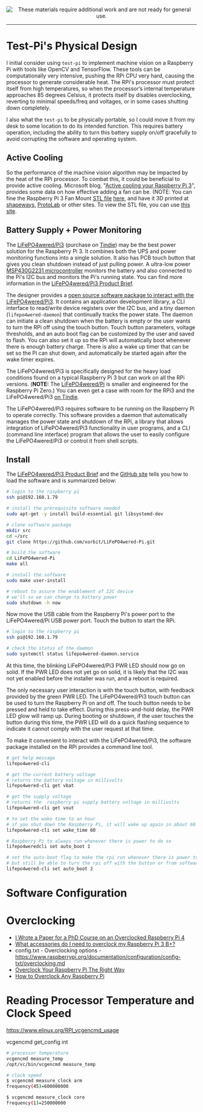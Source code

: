 <!--
Maintainer:   jeffskinnerbox@yahoo.com / www.jeffskinnerbox.me
Version:      0.5
-->


<div align="center">
<img src="http://www.foxbyrd.com/wp-content/uploads/2018/02/file-4.jpg" title="These materials require additional work and are not ready for general use." align="center">
</div>


---


# Test-Pi's Physical Design
I initial consider using `test-pi` to implement machine vision on a Raspberry Pi
with tools like OpenCV and TensorFlow.
These tools can be computationally very intensive, pushing the RPi CPU very hard,
causing the processor to generate considerable heat.
The RPi's processor must protect itself from high temperatures,
so when the processor’s internal temperature approaches 85 degrees Celsius,
it protects itself by disables overclocking,
reverting to minimal speeds/freq and voltages,
or in some cases shutting down completely.

I also what the `test-pi` to be physically portable,
so I could move it from my desk to some location to do its intended function.
This requires battery operation,
including the ability to turn this battery supply on/off gracefully
to avoid corrupting the software and operating system.

## Active Cooling
So the performance of the machine vision algorithm may be impacted by the heat of the RPi processor.
To combat this, it could be beneficial to provide active cooling.
Microsoft blog, "[Active cooling your Raspberry Pi 3][01]",
provides some data on how effective adding a fan can be.
(NOTE: You can fine the Raspberry Pi 3 Fan Mount [STL file][07] [here][02],
and have it 3D printed at [shapeways][06], [ProtoLab][08] or other sites.
To view the STL file, you can use [this site][05].

## Battery Supply + Power Monitoring
The [LiFePO4wered/Pi3][09] (purchase on [Tindie][11])
may be the best power solution for the Raspberry Pi 3.
It combines both the UPS and power monitoring functions into a single solution.
It also has PCB touch button that gives you clean shutdown instead of just pulling power.
A ultra-low power [MSP430G2231 microcontroller][10] monitors the battery
and also connected to the Pi's I2C bus and monitors the Pi's running state.
You can find more information in the [LiFePO4wered/Pi3 Product Brief][13].

The designer provides a [open source software package to interact with the LiFePO4wered/Pi3][12].
It contains an application development library,
a CLI interface to read/write device registers over the I2C bus,
and a tiny daemon (`lifepo4wered-daemon`) that continually tracks the power state.
The daemon can initiate a clean shutdown when the battery is empty
or the user wants to turn the RPi off using the touch button.
Touch button parameters, voltage thresholds,
and an auto boot flag can be customized by the user and saved to flash.
You can also set it up so the RPi will automatically boot whenever there is enough battery charge.
There is also a wake up timer that can be set so the Pi can shut down,
and automatically be started again after the wake timer expires.

The LiFePO4wered/Pi3 is specifically designed for the heavy load conditions
found on a typical Raspberry Pi 3 but can work on all the RPi versions.
(**NOTE:** The [LiFePO4wered/Pi][10] is smaller and engineered for the Raspberry Pi Zero.)
You can even get a case with room for the RPi3 and the LiFePO4wered/Pi3 [on Tindie][14].

The LiFePO4wered/Pi3 requires software to be running on the Raspberry Pi to operate correctly.
This software provides a daemon that automatically
manages the power state and shutdown of the RPi,
a library that allows integration of LiFePO4wered/Pi3 functionality in user programs,
and a CLI (command line interface) program that allows the user to
easily configure the LiFePO4wered/Pi3 or control it from shell scripts.

## Install
The [LiFePO4wered/Pi3 Product Brief][13] and the [GitHub site][12]
tells you how to load the software and is summarized below:

```bash
# login to the raspberry pi
ssh pi@192.168.1.79

# install the prerequisite software needed
sudo apt-get -y install build-essential git libsystemd-dev

# clone software package
mkdir src
cd ~/src
git clone https://github.com/xorbit/LiFePO4wered-Pi.git

# build the software
cd LiFePO4wered-Pi
make all

# install the software
sudo make user-install

# reboot to assure the enablement of I2C device
# we'll so we can change to battery power
sudo shutdown -h now
```

Now move the USB cable from the Raspberry Pi's power port to the
LiFePO4wered/Pi USB power port.
Touch the button to start the RPi.

```bash
# login to the raspberry pi
ssh pi@192.168.1.79

# check the status of the daemon
sudo systemctl status lifepo4wered-daemon.service
```

At this time, the blinking LiFePO4wered/Pi3 PWR LED should now go on solid.
If the PWR LED does not yet go on solid,
it is likely that the I2C was not yet enabled before the installer was run,
and a reboot is required.

The only necessary user interaction is with the touch button,
with feedback provided by the green PWR LED.
The LiFePO4wered/Pi3 touch button can be used to turn the Raspberry Pi on and off.
The touch button needs to be pressed and held to take effect.
During this press-and-hold delay, the PWR LED glow will ramp up.
During booting or shutdown,
if the user touches the button during this time,
the PWR LED will do a quick flashing sequence to
indicate it cannot comply with the user request at that time.

To make it convenient to interact with the LiFePO4wered/Pi3,
the software package installed on the RPi provides a command line tool.

```bash
# get help message
lifepo4wered-cli

# get the current battery voltage
# returns the battery voltage in millivolts
lifepo4wered-cli get vbat

# get the supply voltage
# returns the  raspberry pi supply battery voltage in millivolts
lifepo4wered-cli get vout

# to set the wake time to an hour
# if you shut down the Raspberry Pi, it will wake up again in about 60 minutes
lifepo4wered-cli set wake_time 60

# Raspberry Pi to always run whenever there is power to do so
lifepo4wered­cli set auto_boot 1

# set the auto-boot flag to make the rpi run whenever there is power to do so,
# but still be able to turn the rpi off with the button or from software
lifepo4wered-cli set auto_boot 2
```

# Software Configuration

# Overclocking
* [I Wrote a Paper for a PhD Course on an Overclocked Raspberry Pi 4](https://medium.com/an-idea/i-wrote-a-paper-for-a-phd-course-on-an-overclocked-raspberry-pi-4-cb14c9210ed4)
* [What accessories do I need to overclock my Raspberry Pi 3 B+?](https://www.androidcentral.com/what-accessories-do-i-need-overclock-my-raspberry-pi-3-b)
* config.txt - Overclocking options - https://www.raspberrypi.org/documentation/configuration/config-txt/overclocking.md
* [Overclock Your Raspberry Pi The Right Way](https://hackaday.com/2018/01/16/__trashed-5/)
* [How to Overclock Any Raspberry Pi](https://www.tomshardware.com/how-to/overclock-any-raspberry-pi)

# Reading Processor Temperature and Clock Speed
https://www.elinux.org/RPI_vcgencmd_usage

vcgencmd get_config int

```bash
# processor temperature
vcgencmd measure_temp
/opt/vc/bin/vcgencmd measure_temp
```

```bash
# clock speed
$ vcgencmd measure_clock arm
frequency(45)=600000000

$ vcgencmd measure_clock core
frequency(1)=250000000
```



[01]:https://microsoft.github.io/ELL/tutorials/Active-cooling-your-Raspberry-Pi-3/
[02]:https://microsoft.github.io/ELL/gallery/Raspberry-Pi-3-Fan-Mount/
[03]:https://microsoft.github.io/ELL/
[05]:https://www.viewstl.com/
[06]:https://www.shapeways.com/
[07]:https://en.wikipedia.org/wiki/STL_(file_format)
[08]:https://www.protolabs.com/
[09]:https://cdn.tindiemedia.com/images/resize/NS8E-8h1An68bOqZrKHhnukm44c=/full-fit-in/2400x1600/smart/58262/products/2016-12-15T20%3A35%3A06.599Z-IMGP8966.JPG
[10]:https://lifepo4wered.com/lifepo4wered-pi.html
[11]:https://www.tindie.com/products/xorbit/lifepo4weredpi3/
[12]:https://github.com/xorbit/LiFePO4wered-Pi
[13]: https://lifepo4wered.com/files/LiFePO4wered-Pi3-Product-Brief.pdf
[14]:https://www.tindie.com/products/mjrice/enclosure-for-raspberry-pi-3-and-lifepo4weredpi3/

